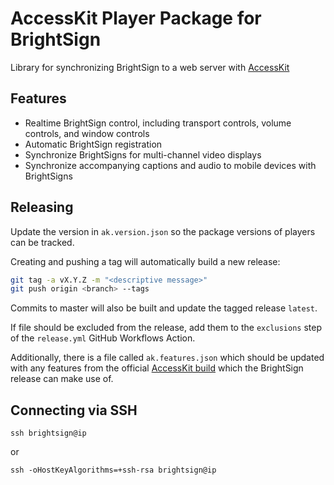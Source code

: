 # AccessKit Player Package for BrightSign

Library for synchronizing BrightSign to a web server with [AccessKit](accesskit.media)

## Features

- Realtime BrightSign control, including transport controls, volume controls, and window controls
- Automatic BrightSign registration
- Synchronize BrightSigns for multi-channel video displays
- Synchronize accompanying captions and audio to mobile devices with BrightSigns

## Releasing

Update the version in `ak.version.json` so the package versions of players can be tracked.

Creating and pushing a tag will automatically build a new release:

```sh
git tag -a vX.Y.Z -m "<descriptive message>"
git push origin <branch> --tags
```

Commits to master will also be built and update the tagged release `latest`.

If file should be excluded from the release, add them to the `exclusions` step of the `release.yml` GitHub Workflows Action.

Additionally, there is a file called `ak.features.json` which should be updated with any features from the official [AccessKit build](https://github.com/access-kit/access-kit) which the BrightSign release can make use of.

## Connecting via SSH

`ssh brightsign@ip`

or 

`ssh -oHostKeyAlgorithms=+ssh-rsa brightsign@ip`
